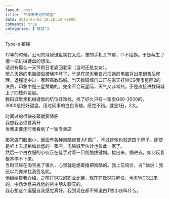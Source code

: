 ```yaml
---
layout: post
title: "三年来用过的键盘"
date: 2015-03-03 19:18:50 +0800
comments: true
categories: ["键盘"]
---
```


Type-s 镇楼



12年的时候，公司的薄膜键盘实在太烂，按的手机关节疼，IT不给换。于是萌生了撸一把机械键盘的想法。  
话说有那么一天节假日老婆回老家（当时还是女友）。  
前几天她的电脑硬盘被我摔坏了，于是在这天我自己把她的电脑背出来到售后修理。返程途中过一家颐高数码城。当天数码城门口正在露天打WCG我市星际2的决赛，印象中是三星赞助的。完全不会玩星际，天气又非常热，于是直接进数码城上了四楼外设层。  
数码城里卖机械键盘的坑位好难找，找了好久只有一家卖G80-3000的。  
3000是把好键盘，用过同事的白色青轴，感觉不错。就是1丑，2大。  

时间过的很快夜幕就要降临  
我想我必须要离开  
当我正要走时我看到了一家专卖店  

那家店门脸很小，里面有各种凯酷诺普大F原厂，不过好像也就这四个牌子。即使是听上去规格如此低的一家店，电脑城里估计也仅此一家了。  
然后一个白衣服的小伙正在徒手对着一只凯酷拔键帽。拔出来，插进去，如此反复根本停不下来。  
当时已经在淘宝挑了很久，心里就是想着撸把凯酷的。我上前询价，白T恤说：我还以为你来找我签名呢。  
他继续自我介绍，之前打SC2的职业比赛，现在在做SC2解说，今天WCG过来的，中场休息来找他的店主朋友聊天的。  
我心想这个逗逼自我感觉真好。我到现在都不知道白T恤小伙叫什么。  
